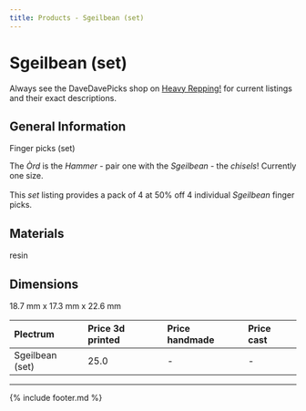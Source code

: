 ```yaml
---
title: Products - Sgeilbean (set)
---
```


# Sgeilbean (set)

Always see the DaveDavePicks shop on [Heavy Repping!](https://www.heavyrepping.com/store/shop/davedavepicks/) for current listings and their exact descriptions.

## General Information
Finger picks (set)

The *Òrd* is the *Hammer* - pair one with the *Sgeilbean* - the *chisels*! Currently one size.<br/><br/>This *set* listing provides a pack of 4 at 50% off 4 individual *Sgeilbean* finger picks.

## Materials
resin

## Dimensions
18.7 mm x 17.3 mm x 22.6 mm

| **Plectrum**                                        | **Price 3d printed**   | **Price handmade**   | **Price cast**   |
|:----------------------------------------------------|:-----------------------|:---------------------|:-----------------|
| Sgeilbean (set)                                          | 25.0               | -             | -         |

---

{% include footer.md %}